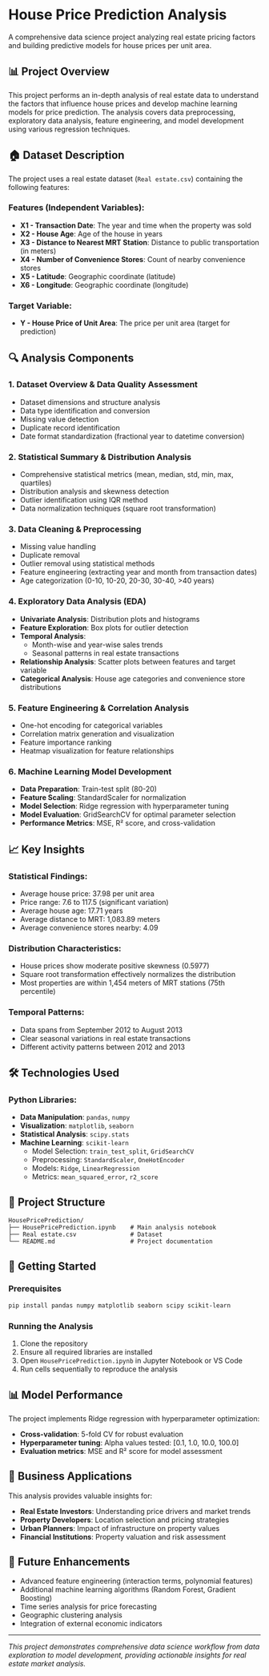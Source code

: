 # House Price Prediction Analysis

A comprehensive data science project analyzing real estate pricing factors and building predictive models for house prices per unit area.

## 📊 Project Overview

This project performs an in-depth analysis of real estate data to understand the factors that influence house prices and develop machine learning models for price prediction. The analysis covers data preprocessing, exploratory data analysis, feature engineering, and model development using various regression techniques.

## 🏠 Dataset Description

The project uses a real estate dataset (`Real estate.csv`) containing the following features:

### Features (Independent Variables):

- **X1 - Transaction Date**: The year and time when the property was sold
- **X2 - House Age**: Age of the house in years
- **X3 - Distance to Nearest MRT Station**: Distance to public transportation (in meters)
- **X4 - Number of Convenience Stores**: Count of nearby convenience stores
- **X5 - Latitude**: Geographic coordinate (latitude)
- **X6 - Longitude**: Geographic coordinate (longitude)

### Target Variable:

- **Y - House Price of Unit Area**: The price per unit area (target for prediction)

## 🔍 Analysis Components

### 1. Dataset Overview & Data Quality Assessment

- Dataset dimensions and structure analysis
- Data type identification and conversion
- Missing value detection
- Duplicate record identification
- Date format standardization (fractional year to datetime conversion)

### 2. Statistical Summary & Distribution Analysis

- Comprehensive statistical metrics (mean, median, std, min, max, quartiles)
- Distribution analysis and skewness detection
- Outlier identification using IQR method
- Data normalization techniques (square root transformation)

### 3. Data Cleaning & Preprocessing

- Missing value handling
- Duplicate removal
- Outlier removal using statistical methods
- Feature engineering (extracting year and month from transaction dates)
- Age categorization (0-10, 10-20, 20-30, 30-40, >40 years)

### 4. Exploratory Data Analysis (EDA)

- **Univariate Analysis**: Distribution plots and histograms
- **Feature Exploration**: Box plots for outlier detection
- **Temporal Analysis**:
  - Month-wise and year-wise sales trends
  - Seasonal patterns in real estate transactions
- **Relationship Analysis**: Scatter plots between features and target variable
- **Categorical Analysis**: House age categories and convenience store distributions

### 5. Feature Engineering & Correlation Analysis

- One-hot encoding for categorical variables
- Correlation matrix generation and visualization
- Feature importance ranking
- Heatmap visualization for feature relationships

### 6. Machine Learning Model Development

- **Data Preparation**: Train-test split (80-20)
- **Feature Scaling**: StandardScaler for normalization
- **Model Selection**: Ridge regression with hyperparameter tuning
- **Model Evaluation**: GridSearchCV for optimal parameter selection
- **Performance Metrics**: MSE, R² score, and cross-validation

## 📈 Key Insights

### Statistical Findings:

- Average house price: 37.98 per unit area
- Price range: 7.6 to 117.5 (significant variation)
- Average house age: 17.71 years
- Average distance to MRT: 1,083.89 meters
- Average convenience stores nearby: 4.09

### Distribution Characteristics:

- House prices show moderate positive skewness (0.5977)
- Square root transformation effectively normalizes the distribution
- Most properties are within 1,454 meters of MRT stations (75th percentile)

### Temporal Patterns:

- Data spans from September 2012 to August 2013
- Clear seasonal variations in real estate transactions
- Different activity patterns between 2012 and 2013

## 🛠️ Technologies Used

### Python Libraries:

- **Data Manipulation**: `pandas`, `numpy`
- **Visualization**: `matplotlib`, `seaborn`
- **Statistical Analysis**: `scipy.stats`
- **Machine Learning**: `scikit-learn`
  - Model Selection: `train_test_split`, `GridSearchCV`
  - Preprocessing: `StandardScaler`, `OneHotEncoder`
  - Models: `Ridge`, `LinearRegression`
  - Metrics: `mean_squared_error`, `r2_score`

## 📁 Project Structure

```
HousePricePrediction/
├── HousePricePrediction.ipynb    # Main analysis notebook
├── Real estate.csv               # Dataset
└── README.md                     # Project documentation
```

## 🚀 Getting Started

### Prerequisites

```bash
pip install pandas numpy matplotlib seaborn scipy scikit-learn
```

### Running the Analysis

1. Clone the repository
2. Ensure all required libraries are installed
3. Open `HousePricePrediction.ipynb` in Jupyter Notebook or VS Code
4. Run cells sequentially to reproduce the analysis

## 📊 Model Performance

The project implements Ridge regression with hyperparameter optimization:

- **Cross-validation**: 5-fold CV for robust evaluation
- **Hyperparameter tuning**: Alpha values tested: [0.1, 1.0, 10.0, 100.0]
- **Evaluation metrics**: MSE and R² score for model assessment

## 🎯 Business Applications

This analysis provides valuable insights for:

- **Real Estate Investors**: Understanding price drivers and market trends
- **Property Developers**: Location selection and pricing strategies
- **Urban Planners**: Impact of infrastructure on property values
- **Financial Institutions**: Property valuation and risk assessment

## 📝 Future Enhancements

- Advanced feature engineering (interaction terms, polynomial features)
- Additional machine learning algorithms (Random Forest, Gradient Boosting)
- Time series analysis for price forecasting
- Geographic clustering analysis
- Integration of external economic indicators

---

_This project demonstrates comprehensive data science workflow from data exploration to model development, providing actionable insights for real estate market analysis._
